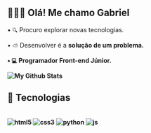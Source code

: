 
## 🙋🏽‍♂️ Olá! Me chamo Gabriel
•   `🔍`   Procuro explorar novas tecnologias.

•   `⛅`   Desenvolver é a <b>solução<b> de um problema.

•   `💻`   Programador <b>Front-end<b> Júnior.

<img align="center" href="gabrielyzy.com.br" target="_blank" src="https://github-readme-stats.vercel.app/api/top-langs/?username=gabrielyzy&layout=compact&theme=transparent" alt="My Github Stats">


## 📡 Tecnologias

<div style="display: inline_block"><br/>
<img align=center" alt="html5" src="https://img.shields.io/badge/HTML5-E34F26?style=for-the-badge&logo=html5&logoColor=white"/>
<img align=center" alt="css3" src="https://img.shields.io/badge/CSS3-1572B6?style=for-the-badge&logo=css3&logoColor=white"/>
<img align=center" alt="python" src="https://img.shields.io/badge/Python-14354C?style=for-the-badge&logo=python&logoColor=white"/>
<img align=center" alt="js"src="https://img.shields.io/badge/JavaScript-F7DF1E?style=for-the-badge&logo=javascript&logoColor=black"/>
</div><br/>
